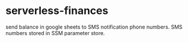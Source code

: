 # serverless-finances

send balance in google sheets to SMS notification phone numbers.  SMS numbers stored in SSM parameter store.